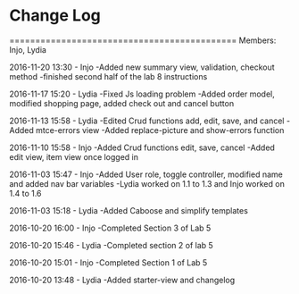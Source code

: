 # Change Log 

============================================
Members: Injo, Lydia

2016-11-20 13:30 - Injo
-Added new summary view, validation, checkout method
-finished second half of the lab 8 instructions

2016-11-17 15:20 - Lydia
-Fixed Js loading problem
-Added order model, modified shopping page, added check out and cancel button

2016-11-13 15:58 - Lydia
-Edited Crud functions add, edit, save, and cancel
-Added mtce-errors view
-Added replace-picture and show-errors function

2016-11-10 15:58 - Injo
-Added Crud functions edit, save, cancel
-Added edit view, item view once logged in

2016-11-03 15:47 - Injo
-Added User role, toggle controller, modified name and added nav bar variables
-Lydia worked on 1.1 to 1.3 and Injo worked on 1.4 to 1.6

2016-11-03 15:18 - Lydia
-Added Caboose and simplify templates

2016-10-20 16:00 - Injo
-Completed Section 3 of Lab 5

2016-10-20 15:46 - Lydia
-Completed section 2 of lab 5

2016-10-20 15:01 - Injo
-Completed Section 1 of Lab 5 

2016-10-20 13:48 - Lydia
-Added starter-view and changelog